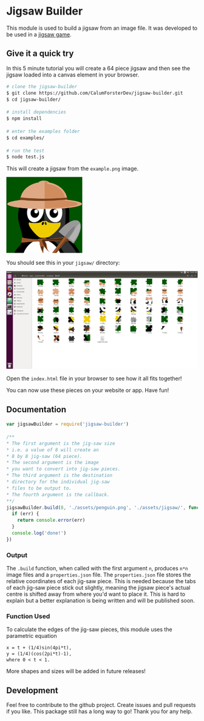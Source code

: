 # Jigsaw Builder
This module is used to build a jigsaw from an image file. It was developed to be used in a [jigsaw game](https://github.com/CalumForsterDev/multiplayer-puzzle-game).

## Give it a quick try
In this 5 minute tutorial you will create a 64 piece jigsaw and then see the jigsaw loaded into a canvas element in your browser.
```sh
# clone the jigsaw-builder
$ git clone https://github.com/CalumForsterDev/jigsaw-builder.git
$ cd jigsaw-builder/

# install dependencies
$ npm install

# enter the examples folder
$ cd examples/

# run the test
$ node test.js
```

This will create a jigsaw from the `example.png` image.

<img src="https://raw.githubusercontent.com/CalumForsterDev/jigsaw-builder/master/examples/penguin.png" width="200">

You should see this in your `jigsaw/` directory:

<img src="https://raw.githubusercontent.com/CalumForsterDev/jigsaw-builder/master/examples/screenshot.png" width="600">

Open the `index.html` file in your browser to see how it all fits together!

You can now use these pieces on your website or app. Have fun!

## Documentation
```js
var jigsawBuilder = require('jigsaw-builder')

/**
* The first argument is the jig-saw size
* i.e. a value of 8 will create an
* 8 by 8 jig-saw (64 piece).
* The second argument is the image
* you want to convert into jig-saw pieces.
* The third argument is the destination
* directory for the individual jig-saw
* files to be output to.
* The fourth argument is the callback.
**/
jigsawBuilder.build(8, './assets/penguin.png', './assets/jigsaw/', function (err) => {
  if (err) {
    return console.error(err)
  }
  console.log('done!')
})
```

### Output
The `.build` function, when called with the first argument `n`, produces `n*n` image files and a `properties.json` file. The `properties.json` file stores the relative coordinates of each jig-saw piece. This is needed because the tabs of each jig-saw piece stick out slightly, meaning the jigsaw piece's actual centre is shifted away from where you'd want to place it. This is hard to explain but a better explanation is being written and will be published soon.

### Function Used
To calculate the edges of the jig-saw pieces, this module uses the parametric equation
```
x = t + (1/4)sin(4pi*t),
y = (1/4)(cos(2pi*t)-1),
where 0 < t < 1.
```
More shapes and sizes will be added in future releases!

## Development
Feel free to contribute to the github project. Create issues and pull requests if you like. This package still has a long way to go! Thank you for any help.
